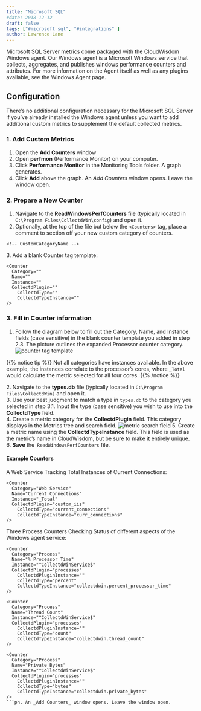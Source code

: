 ```yaml
---
title: "Microsoft SQL"
#date: 2018-12-12
draft: false
tags: ["#microsoft sql", "#integrations" ]
author: Lawrence Lane
---
```


 Microsoft SQL Server metrics come packaged with the CloudWisdom Windows agent. Our Windows agent is a Microsoft Windows service that collects, aggregates, and publishes windows performance counters and attributes. For more information on the Agent itself as well as any plugins available, see the Windows Agent page.

## Configuration

There’s no additional configuration necessary for the Microsoft SQL Server if you’ve already installed the Windows agent unless you want to add additional custom metrics to supplement the default collected metrics.

### 1. Add Custom Metrics

1. Open the **Add Counters** window
2. Open **perfmon** (Performance Monitor) on your computer.
3. Click **Performance Monitor** in the Monitoring Tools folder. A graph generates.
4. Click **Add** above the graph. An _Add Counters_ window opens. Leave the window open.

### 2. Prepare a New Counter
1. Navigate to the **ReadWindowsPerfCounters** file (typically located in `C:\Program Files\CollectdWin\config`) and open it.
2. Optionally, at the top of the file but below the `<Counters>` tag, place a comment to section off your new custom category of counters.

```
<!-- CustomCategoryName -->
```
3\. Add a blank Counter tag template:

```
<Counter
  Category=""
  Name=""
  Instance=""
  CollectdPlugin=""
    CollectdType=""
    CollectdTypeInstance=""
/>
```

### 3. Fill in Counter information
1. Follow the diagram below to fill out the Category, Name, and Instance fields (case sensitive) in the blank counter template you added in step 2.3. The picture outlines the expanded Processor counter category.
![counter tag template](/images/_index/counter-tag-template.png)

{{% notice tip %}}
Not all categories have instances available. In the above example, the instances correlate to the processor’s cores, where `_Total` would calculate the metric selected for all four cores.
{{% /notice %}}

2\. Navigate to the **types.db** file (typically located in `C:\Program Files\CollectdWin)` and open it.  
3. Use your best judgment to match a type in `types.db` to the category you selected in step 3.1. Input the type (case sensitive) you wish to use into the **CollectdType** field.  
4. Create a metric category for the **CollectdPlugin** field. This category displays in the Metrics tree and search field.
![metric search field](/images/_index/metric-search-field.png)
5. Create a metric name using the **CollectdTypeInstance** field. This field is used as the metric’s name in CloudWisdom, but be sure to make it entirely unique.  
6. **Save** the` ReadWindowsPerfCounters` file.

#### Example Counters

A Web Service Tracking Total Instances of Current Connections:

```
<Counter
  Category="Web Service"
  Name="Current Connections"
  Instance="_Total"
  CollectdPlugin="custom_iis"
    CollectdType="current_connections"
    CollectdTypeInstance="curr_connections"
/>
```

Three Process Counters Checking Status of different aspects of the Windows agent service:

```
<Counter
  Category="Process"
  Name="% Processor Time"
  Instance="^CollectdWinService$"
  CollectdPlugin="processes"
    CollectdPluginInstance=""
    CollectdType="percent"
    CollectdTypeInstance="collectdwin.percent_processor_time"
/>
```

```
<Counter
  Category="Process"
  Name="Thread Count"
  Instance="^CollectdWinService$"
  CollectdPlugin="processes"
    CollectdPluginInstance=""
    CollectdType="count"
    CollectdTypeInstance="collectdwin.thread_count"
/>
```

```
<Counter
  Category="Process"
  Name="Private Bytes"
  Instance="^CollectdWinService$"
  CollectdPlugin="processes"
    CollectdPluginInstance=""
    CollectdType="bytes"
    CollectdTypeInstance="collectdwin.private_bytes"
/>
```ph. An _Add Counters_ window opens. Leave the window open.
